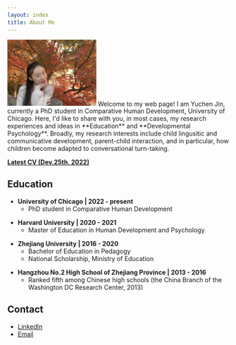 ```yaml
---
layout: index
title: About Me
---
```


[]()

<img src="https://raw.githubusercontent.com/Regenchen/Regenchen.github.io/master/assets/me%20maple.jpeg" width="40%">
Welcome to my web page! 
I am Yuchen Jin, currently a PhD student in Comparative Human Development, University of Chicago. Here, I'd like to share with you, in most cases, my research experiences and ideas in **Education** and **Developmental Psychology**. Broadly, my research interests include child lingusitic and communicative development, parent-child interaction, and in particular, how children become adapted to conversational turn-taking.

[**Latest CV (Dev.25th, 2022)**](https://drive.google.com/drive/folders/1zwWLc33FSgiP55ew7Q8fqoE6jllC0EiT?usp=sharing)

[]() <!--as blank line-->
[]() <!--as blank line-->

## Education

-  **University of Chicago \| 2022 - present**
   + PhD student in Comparative Human Development

[]() <!--as blank line-->

-  **Harvard University \| 2020 - 2021**
   + Master of Education in Human Development and Psychology

[]() <!--as blank line-->

- **Zhejiang University \| 2016 - 2020**
  + Bachelor of Education in Pedagogy
  + National Scholarship, Ministry of Education

[]() <!--as blank line-->

- **Hangzhou No.2 High School of Zhejiang Province \| 2013 - 2016**
  + Ranked fifth among Chinese high schools (the China Branch of the Washington DC Research Center, 2013)

[]() <!--as blank line-->
[]() <!--as blank line-->

## Contact

- [LinkedIn](https://www.linkedin.com/in/-yuchen-jin)
- [Email](mailto:regenchenjyc@gmail.com)

